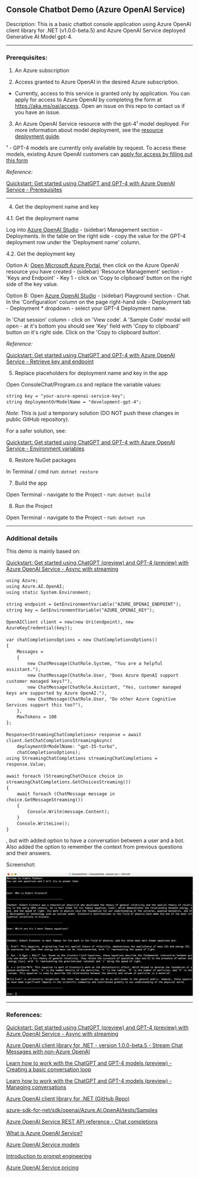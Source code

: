 ## Console Chatbot Demo (Azure OpenAI Service)

Description: This is a basic chatbot console application using Azure OpenAI client library for .NET (v1.0.0-beta.5) and Azure OpenAI Service deployed Generative AI Model gpt-4.

------------------------------

### Prerequisites:  

1. An Azure subscription

2. Access granted to Azure OpenAI in the desired Azure subscription.

* Currently, access to this service is granted only by application. You can apply for access to Azure OpenAI by completing the form at https://aka.ms/oai/access. Open an issue on this repo to contact us if you have an issue.

3. An Azure OpenAI Service resource with the gpt-4¹ model deployed. For more information about model deployment, see the [resource deployment guide](https://learn.microsoft.com/en-us/azure/cognitive-services/openai/how-to/create-resource).  

¹ - GPT-4 models are currently only available by request. To access these models, existing Azure OpenAI customers can [apply for access by filling out this form](https://aka.ms/oai/get-gpt4)  

*Reference:*

[Quickstart: Get started using ChatGPT and GPT-4 with Azure OpenAI Service - Prerequisites](https://learn.microsoft.com/en-us/azure/cognitive-services/openai/chatgpt-quickstart?tabs=command-line&pivots=programming-language-csharp#prerequisites)


------------------------------

4. Get the deployment name and key  

4.1. Get the deployment name  

Log into [Azure OpenAI Studio](https://oai.azure.com/portal) - (sidebar) Management section - Deployments. In the table on the right side - copy the value for the GPT-4 deployment row under the 'Deployment name' column.

4.2. Get the deployment key  

Option A: [Open Microsoft Azure Portal](https://portal.azure.com/#home), then click on the Azure OpenAI resource you have created - (sidebar) 'Resource Management' section - 'Keys and Endpoint' - Key 1 - click on 'Copy to clipboard' button on the right side of the key value.  

Option B: Open [Azure OpenAI Studio](https://oai.azure.com/portal) - (sidebar) Playground section - Chat. In the 'Configuration' column on the page right-hand side - Deployment tab - Deployment * dropdown - select your GPT-4 Deployment name.  

In 'Chat session' column - click on 'View code'. A 'Sample Code' modal will open - at it's bottom you should see 'Key' field with 'Copy to clipboard' button on it's right side. Click on the 'Copy to clipboard button'.  

*Reference:*

[Quickstart: Get started using ChatGPT and GPT-4 with Azure OpenAI Service - Retrieve key and endpoint](https://learn.microsoft.com/en-us/azure/cognitive-services/openai/chatgpt-quickstart?tabs=command-line&pivots=programming-language-csharp#retrieve-key-and-endpoint)  

5. Replace placeholders for deployment name and key in the app  

Open ConsoleChat/Program.cs and replace the variable values:  

```CSharp
string key = "your-azure-openai-service-key";
string deploymentOrModelName = "development-gpt-4";
```

*Note:* This is just a temporary solution (DO NOT push these changes in public GitHub repository).  

For a safer solution, see:  

[Quickstart: Get started using ChatGPT and GPT-4 with Azure OpenAI Service - Environment variables](https://learn.microsoft.com/en-us/azure/cognitive-services/openai/chatgpt-quickstart?tabs=command-line&pivots=programming-language-csharp#environment-variables)  

6. Restore NuGet packages  

In Terminal / cmd run: ```dotnet restore```  

7. Build the app  

Open Terminal - navigate to the Project - run: ```dotnet build```  

8. Run the Project  

Open Terminal - navigate to the Project - run: ```dotnet run```  

------------------------------

### Additional details

This demo is mainly based on:  

[Quickstart: Get started using ChatGPT (preview) and GPT-4 (preview) with Azure OpenAI Service - Async with streaming](https://learn.microsoft.com/en-us/azure/cognitive-services/openai/chatgpt-quickstart?pivots=programming-language-csharp&tabs=command-line#async-with-streaming)  

```CSharp
using Azure;
using Azure.AI.OpenAI;
using static System.Environment;

string endpoint = GetEnvironmentVariable("AZURE_OPENAI_ENDPOINT");
string key = GetEnvironmentVariable("AZURE_OPENAI_KEY");

OpenAIClient client = new(new Uri(endpoint), new AzureKeyCredential(key));

var chatCompletionsOptions = new ChatCompletionsOptions()
{
    Messages =
    {
        new ChatMessage(ChatRole.System, "You are a helpful assistant."),
        new ChatMessage(ChatRole.User, "Does Azure OpenAI support customer managed keys?"),
        new ChatMessage(ChatRole.Assistant, "Yes, customer managed keys are supported by Azure OpenAI."),
        new ChatMessage(ChatRole.User, "Do other Azure Cognitive Services support this too?"),
    },
    MaxTokens = 100
};

Response<StreamingChatCompletions> response = await client.GetChatCompletionsStreamingAsync(
    deploymentOrModelName: "gpt-35-turbo",
    chatCompletionsOptions);
using StreamingChatCompletions streamingChatCompletions = response.Value;

await foreach (StreamingChatChoice choice in streamingChatCompletions.GetChoicesStreaming())
{
    await foreach (ChatMessage message in choice.GetMessageStreaming())
    {
        Console.Write(message.Content);
    }
    Console.WriteLine();
}
```

, but with added option to have a conversation between a user and a bot. Also added the option to remember the context from previous questions and their answers.

Screenshot:

![Console Chatbot](Images/Capture-01.png)


----------------

### References:  

[Quickstart: Get started using ChatGPT (preview) and GPT-4 (preview) with Azure OpenAI Service - Async with streaming](https://learn.microsoft.com/en-us/azure/cognitive-services/openai/chatgpt-quickstart?pivots=programming-language-csharp&tabs=command-line#async-with-streaming)

[Azure OpenAI client library for .NET - version 1.0.0-beta.5 - Stream Chat Messages with non-Azure OpenAI](https://learn.microsoft.com/en-us/dotnet/api/overview/azure/ai.openai-readme?view=azure-dotnet-preview#stream-chat-messages-with-non-azure-openai)

[Learn how to work with the ChatGPT and GPT-4 models (preview) - Creating a basic conversation loop](https://learn.microsoft.com/en-us/azure/cognitive-services/openai/how-to/chatgpt?pivots=programming-language-chat-completions#creating-a-basic-conversation-loop)

[Learn how to work with the ChatGPT and GPT-4 models (preview) - Managing conversations](https://learn.microsoft.com/en-us/azure/cognitive-services/openai/how-to/chatgpt?pivots=programming-language-chat-completions#managing-conversations)

[Azure OpenAI client library for .NET (GitHub Repo)](https://github.com/Azure/azure-sdk-for-net/blob/main/sdk/openai/Azure.AI.OpenAI/README.md)

[azure-sdk-for-net/sdk/openai/Azure.AI.OpenAI/tests/Samples](https://github.com/Azure/azure-sdk-for-net/tree/main/sdk/openai/Azure.AI.OpenAI/tests/Samples)

[Azure OpenAI Service REST API reference - Chat completions](https://learn.microsoft.com/en-us/azure/cognitive-services/openai/reference#chat-completions)

[What is Azure OpenAI Service?](https://learn.microsoft.com/en-us/azure/cognitive-services/openai/overview)

[Azure OpenAI Service models](https://learn.microsoft.com/en-us/azure/cognitive-services/openai/concepts/models)

[Introduction to prompt engineering](https://learn.microsoft.com/en-us/azure/cognitive-services/openai/concepts/prompt-engineering)

[Azure OpenAI Service pricing](https://azure.microsoft.com/en-us/pricing/details/cognitive-services/openai-service/)

